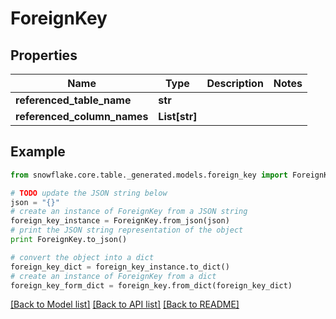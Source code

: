 # ForeignKey


## Properties
Name | Type | Description | Notes
------------ | ------------- | ------------- | -------------
**referenced_table_name** | **str** |  | 
**referenced_column_names** | **List[str]** |  | 

## Example

```python
from snowflake.core.table._generated.models.foreign_key import ForeignKey

# TODO update the JSON string below
json = "{}"
# create an instance of ForeignKey from a JSON string
foreign_key_instance = ForeignKey.from_json(json)
# print the JSON string representation of the object
print ForeignKey.to_json()

# convert the object into a dict
foreign_key_dict = foreign_key_instance.to_dict()
# create an instance of ForeignKey from a dict
foreign_key_form_dict = foreign_key.from_dict(foreign_key_dict)
```
[[Back to Model list]](../README.md#documentation-for-models) [[Back to API list]](../README.md#documentation-for-api-endpoints) [[Back to README]](../README.md)



